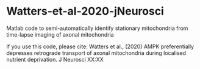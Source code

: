 # Watters-et-al-2020-jNeurosci
Matlab code to semi-automatically identify stationary mitochondria from time-lapse imaging of axonal mitochondria

If you use this code, please cite: Watters et al., (2020) AMPK preferentially depresses retrograde transport of axonal mitochondria during localised nutrient deprivation. J Neurosci XX:XX
